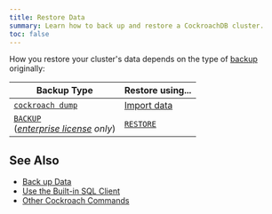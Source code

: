 ```yaml
---
title: Restore Data
summary: Learn how to back up and restore a CockroachDB cluster.
toc: false
---
```


How you restore your cluster's data depends on the type of [backup](back-up-data.html) originally:

Backup Type | Restore using...
------------|-----------------
[`cockroach dump`](sql-dump.html) | [Import data](import-data.html)
[`BACKUP`](backup.html)<br/>(*[enterprise license](https://www.cockroachlabs.com/pricing/) only*) | [`RESTORE`](restore.html)

## See Also

- [Back up Data](back-up-data.html)
- [Use the Built-in SQL Client](use-the-built-in-sql-client.html)
- [Other Cockroach Commands](cockroach-commands.html)
